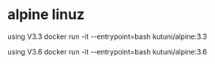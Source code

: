 # alpine linuz


using V3.3
  docker run -it --entrypoint=bash kutuni/alpine:3.3


using V3.6
  docker run -it --entrypoint=bash kutuni/alpine:3.6
